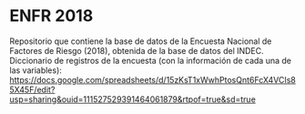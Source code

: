 # ENFR 2018
Repositorio que contiene la base de datos de la Encuesta Nacional de Factores de Riesgo (2018), obtenida de la base de datos del INDEC.
Diccionario de registros de la encuesta (con la información de cada una de las variables): 
https://docs.google.com/spreadsheets/d/15zKsT1xWwhPtosQnt6FcX4VCIs85X45F/edit?usp=sharing&ouid=111527529391464061879&rtpof=true&sd=true
